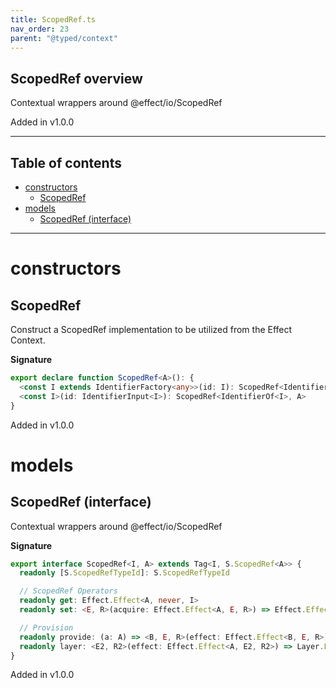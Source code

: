 ```yaml
---
title: ScopedRef.ts
nav_order: 23
parent: "@typed/context"
---
```


## ScopedRef overview

Contextual wrappers around @effect/io/ScopedRef

Added in v1.0.0

---

<h2 class="text-delta">Table of contents</h2>

- [constructors](#constructors)
  - [ScopedRef](#scopedref)
- [models](#models)
  - [ScopedRef (interface)](#scopedref-interface)

---

# constructors

## ScopedRef

Construct a ScopedRef implementation to be utilized from the Effect Context.

**Signature**

```ts
export declare function ScopedRef<A>(): {
  <const I extends IdentifierFactory<any>>(id: I): ScopedRef<IdentifierOf<I>, A>
  <const I>(id: IdentifierInput<I>): ScopedRef<IdentifierOf<I>, A>
}
```

Added in v1.0.0

# models

## ScopedRef (interface)

Contextual wrappers around @effect/io/ScopedRef

**Signature**

```ts
export interface ScopedRef<I, A> extends Tag<I, S.ScopedRef<A>> {
  readonly [S.ScopedRefTypeId]: S.ScopedRefTypeId

  // ScopedRef Operators
  readonly get: Effect.Effect<A, never, I>
  readonly set: <E, R>(acquire: Effect.Effect<A, E, R>) => Effect.Effect<void, E, R | I>

  // Provision
  readonly provide: (a: A) => <B, E, R>(effect: Effect.Effect<B, E, R>) => Effect.Effect<B, E, Exclude<R, I> | Scope>
  readonly layer: <E2, R2>(effect: Effect.Effect<A, E2, R2>) => Layer.Layer<I, E2, Exclude<R2, Scope>>
}
```

Added in v1.0.0
